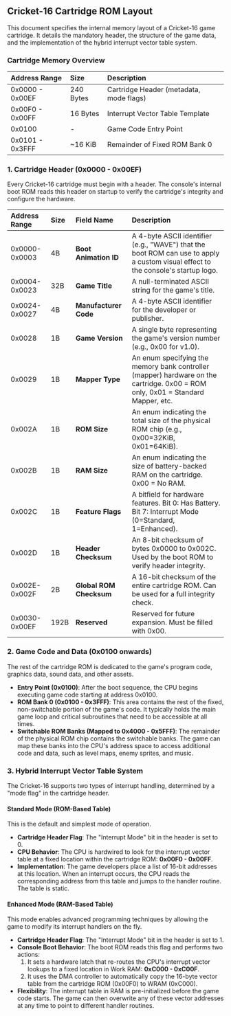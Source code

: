 ## **Cricket-16 Cartridge ROM Layout**

This document specifies the internal memory layout of a Cricket-16 game cartridge. It details the mandatory header, the structure of the game data, and the implementation of the hybrid interrupt vector table system.

### **Cartridge Memory Overview**

| Address Range   | Size      | Description                             |
| :-------------- | :-------- | :-------------------------------------- |
| 0x0000 - 0x00EF | 240 Bytes | Cartridge Header (metadata, mode flags) |
| 0x00F0 - 0x00FF | 16 Bytes  | Interrupt Vector Table Template         |
| 0x0100          | -         | Game Code Entry Point                   |
| 0x0101 - 0x3FFF | ~16 KiB   | Remainder of Fixed ROM Bank 0           |

### **1. Cartridge Header (0x0000 - 0x00EF)**

Every Cricket-16 cartridge must begin with a header. The console's internal boot ROM reads this header on startup to verify the cartridge's integrity and configure the hardware.

| Address Range | Size | Field Name              | Description                                                                                                                       |
| :------------ | :--- | :---------------------- | :-------------------------------------------------------------------------------------------------------------------------------- |
| 0x0000-0x0003 | 4B   | **Boot Animation ID**   | A 4-byte ASCII identifier (e.g., "WAVE") that the boot ROM can use to apply a custom visual effect to the console's startup logo. |
| 0x0004-0x0023 | 32B  | **Game Title**          | A null-terminated ASCII string for the game's title.                                                                              |
| 0x0024-0x0027 | 4B   | **Manufacturer Code**   | A 4-byte ASCII identifier for the developer or publisher.                                                                         |
| 0x0028        | 1B   | **Game Version**        | A single byte representing the game's version number (e.g., 0x00 for v1.0).                                                       |
| 0x0029        | 1B   | **Mapper Type**         | An enum specifying the memory bank controller (mapper) hardware on the cartridge. 0x00 = ROM only, 0x01 = Standard Mapper, etc.   |
| 0x002A        | 1B   | **ROM Size**            | An enum indicating the total size of the physical ROM chip (e.g., 0x00=32KiB, 0x01=64KiB).                                        |
| 0x002B        | 1B   | **RAM Size**            | An enum indicating the size of battery-backed RAM on the cartridge. 0x00 = No RAM.                                                |
| 0x002C        | 1B   | **Feature Flags**       | A bitfield for hardware features. Bit 0: Has Battery. Bit 7: Interrupt Mode (0=Standard, 1=Enhanced).                             |
| 0x002D        | 1B   | **Header Checksum**     | An 8-bit checksum of bytes 0x0000 to 0x002C. Used by the boot ROM to verify header integrity.                                     |
| 0x002E-0x002F | 2B   | **Global ROM Checksum** | A 16-bit checksum of the entire cartridge ROM. Can be used for a full integrity check.                                            |
| 0x0030-0x00EF | 192B | **Reserved**            | Reserved for future expansion. Must be filled with 0x00.                                                                          |

### **2. Game Code and Data (0x0100 onwards)**

The rest of the cartridge ROM is dedicated to the game's program code, graphics data, sound data, and other assets.

- **Entry Point (0x0100)**: After the boot sequence, the CPU begins executing game code starting at address 0x0100.
- **ROM Bank 0 (0x0100 - 0x3FFF)**: This area contains the rest of the fixed, non-switchable portion of the game's code. It typically holds the main game loop and critical subroutines that need to be accessible at all times.
- **Switchable ROM Banks (Mapped to 0x4000 - 0x5FFF)**: The remainder of the physical ROM chip contains the switchable banks. The game can map these banks into the CPU's address space to access additional code and data, such as level maps, enemy sprites, and music.

### **3. Hybrid Interrupt Vector Table System**

The Cricket-16 supports two types of interrupt handling, determined by a "mode flag" in the cartridge header.

#### **Standard Mode (ROM-Based Table)**

This is the default and simplest mode of operation.

- **Cartridge Header Flag**: The "Interrupt Mode" bit in the header is set to 0.
- **CPU Behavior**: The CPU is hardwired to look for the interrupt vector table at a fixed location within the cartridge ROM: **0x00F0 - 0x00FF**.
- **Implementation**: The game developers place a list of 16-bit addresses at this location. When an interrupt occurs, the CPU reads the corresponding address from this table and jumps to the handler routine. The table is static.

#### **Enhanced Mode (RAM-Based Table)**

This mode enables advanced programming techniques by allowing the game to modify its interrupt handlers on the fly.

- **Cartridge Header Flag**: The "Interrupt Mode" bit in the header is set to 1.
- **Console Boot Behavior**: The boot ROM reads this flag and performs two actions:
  1. It sets a hardware latch that re-routes the CPU's interrupt vector lookups to a fixed location in Work RAM: **0xC000 - 0xC00F**.
  2. It uses the DMA controller to automatically copy the 16-byte vector table from the cartridge ROM (0x00F0) to WRAM (0xC000).
- **Flexibility**: The interrupt table in RAM is pre-initialized before the game code starts. The game can then overwrite any of these vector addresses at any time to point to different handler routines.
